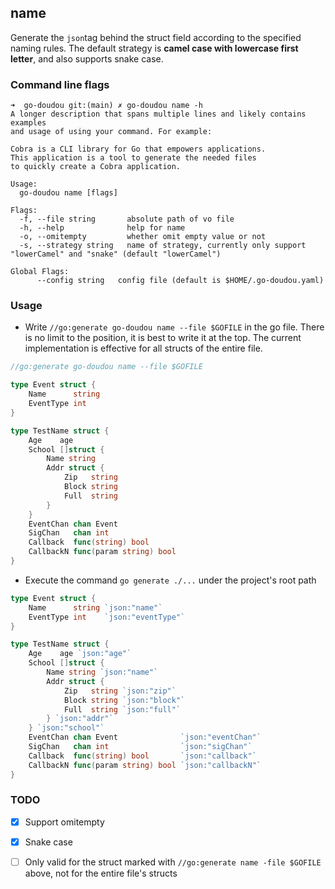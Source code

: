 ## name

Generate the `json`tag behind the struct field according to the specified naming rules. The default strategy is **camel case with lowercase first letter**, and also supports snake case.  


### Command line flags

```shell
➜  go-doudou git:(main) ✗ go-doudou name -h    
A longer description that spans multiple lines and likely contains examples
and usage of using your command. For example:

Cobra is a CLI library for Go that empowers applications.
This application is a tool to generate the needed files
to quickly create a Cobra application.

Usage:
  go-doudou name [flags]

Flags:
  -f, --file string       absolute path of vo file
  -h, --help              help for name
  -o, --omitempty         whether omit empty value or not
  -s, --strategy string   name of strategy, currently only support "lowerCamel" and "snake" (default "lowerCamel")

Global Flags:
      --config string   config file (default is $HOME/.go-doudou.yaml)
```



### Usage

- Write `//go:generate go-doudou name --file $GOFILE` in the go file. There is no limit to the position, it is best to write it at the top. The current implementation is effective for all structs of the entire file.

```go
//go:generate go-doudou name --file $GOFILE

type Event struct {
	Name      string
	EventType int
}

type TestName struct {
	Age    age
	School []struct {
		Name string
		Addr struct {
			Zip   string
			Block string
			Full  string
		}
	}
	EventChan chan Event
	SigChan   chan int
	Callback  func(string) bool
	CallbackN func(param string) bool
}
```

- Execute the command `go generate ./...` under the project's root path

```go
type Event struct {
	Name      string `json:"name"`
	EventType int    `json:"eventType"`
}

type TestName struct {
	Age    age `json:"age"`
	School []struct {
		Name string `json:"name"`
		Addr struct {
			Zip   string `json:"zip"`
			Block string `json:"block"`
			Full  string `json:"full"`
		} `json:"addr"`
	} `json:"school"`
	EventChan chan Event              `json:"eventChan"`
	SigChan   chan int                `json:"sigChan"`
	Callback  func(string) bool       `json:"callback"`
	CallbackN func(param string) bool `json:"callbackN"`
}
```


### TODO

+ [x] Support omitempty
+ [x] Snake case
+ [ ] Only valid for the struct marked with `//go:generate name -file $GOFILE` above, not for the entire file's structs





